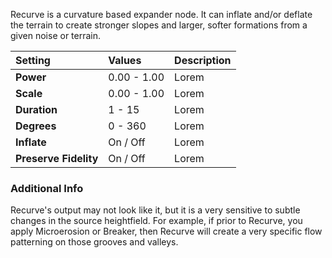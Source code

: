 Recurve is a curvature based expander node. It can inflate and/or deflate the terrain to create stronger slopes and larger, softer formations from a given noise or terrain.

| Setting               | Values      | Description |
| :-------------------- | :---------- | :---------- |
| **Power**             | 0.00 - 1.00 | Lorem       |
| **Scale**             | 0.00 - 1.00 | Lorem       |
| **Duration**          | 1 - 15      | Lorem       |
| **Degrees**           | 0 - 360     | Lorem       |
| **Inflate**           | On / Off    | Lorem       |
| **Preserve Fidelity** | On / Off    | Lorem       |

### Additional Info

Recurve's output may not look like it, but it is a very sensitive to subtle changes in the source heightfield. For example, if prior to Recurve, you apply Microerosion or Breaker, then Recurve will create a very specific flow patterning on those grooves and valleys.